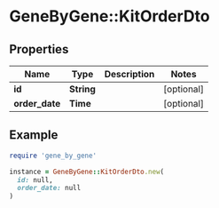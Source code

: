 # GeneByGene::KitOrderDto

## Properties

| Name | Type | Description | Notes |
| ---- | ---- | ----------- | ----- |
| **id** | **String** |  | [optional] |
| **order_date** | **Time** |  | [optional] |

## Example

```ruby
require 'gene_by_gene'

instance = GeneByGene::KitOrderDto.new(
  id: null,
  order_date: null
)
```

